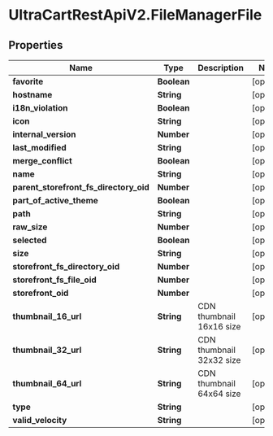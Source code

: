 # UltraCartRestApiV2.FileManagerFile

## Properties

Name | Type | Description | Notes
------------ | ------------- | ------------- | -------------
**favorite** | **Boolean** |  | [optional] 
**hostname** | **String** |  | [optional] 
**i18n_violation** | **Boolean** |  | [optional] 
**icon** | **String** |  | [optional] 
**internal_version** | **Number** |  | [optional] 
**last_modified** | **String** |  | [optional] 
**merge_conflict** | **Boolean** |  | [optional] 
**name** | **String** |  | [optional] 
**parent_storefront_fs_directory_oid** | **Number** |  | [optional] 
**part_of_active_theme** | **Boolean** |  | [optional] 
**path** | **String** |  | [optional] 
**raw_size** | **Number** |  | [optional] 
**selected** | **Boolean** |  | [optional] 
**size** | **String** |  | [optional] 
**storefront_fs_directory_oid** | **Number** |  | [optional] 
**storefront_fs_file_oid** | **Number** |  | [optional] 
**storefront_oid** | **Number** |  | [optional] 
**thumbnail_16_url** | **String** | CDN thumbnail 16x16 size | [optional] 
**thumbnail_32_url** | **String** | CDN thumbnail 32x32 size | [optional] 
**thumbnail_64_url** | **String** | CDN thumbnail 64x64 size | [optional] 
**type** | **String** |  | [optional] 
**valid_velocity** | **String** |  | [optional] 


